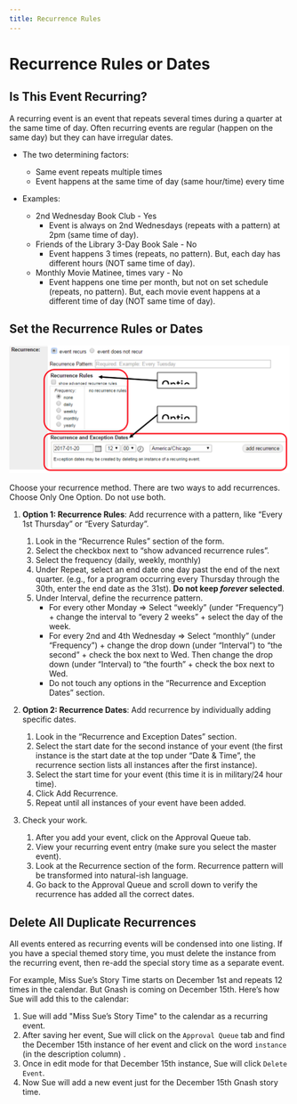 ```yaml
---
title: Recurrence Rules
---
```


# Recurrence Rules or Dates

## Is This Event Recurring?

A recurring event is an event that repeats several times during a quarter at the same time of day. Often recurring events are regular (happen on the same day) but they can have irregular dates.

- The two determining factors:

  - Same event repeats multiple times
  - Event happens at the same time of day (same hour/time) every time

- Examples:
  - 2nd Wednesday Book Club - Yes
    - Event is always on 2nd Wednesdays (repeats with a pattern) at 2pm (same time of day).
  - Friends of the Library 3-Day Book Sale - No
    - Event happens 3 times (repeats, no pattern). But, each day has different hours (NOT same time of day).
  - Monthly Movie Matinee, times vary - No
    - Event happens one time per month, but not on set schedule (repeats, no pattern). But, each movie event happens at a different time of day (NOT same time of day).

## Set the Recurrence Rules or Dates

![recurrence rules exceptions](../img/recurrence-rules-exceptions.jpg)

Choose your recurrence method. There are two ways to add recurrences. Choose Only One Option. Do not use both.

1. **Option 1: Recurrence Rules**: Add recurrence with a pattern, like “Every 1st Thursday” or “Every Saturday”.

   1. Look in the “Recurrence Rules” section of the form.
   1. Select the checkbox next to “show advanced recurrence rules”.
   1. Select the frequency (daily, weekly, monthly)
   1. Under Repeat, select an end date one day past the end of the next quarter. (e.g., for a program occurring every Thursday through the 30th, enter the end date as the 31st). **Do not keep _forever_ selected**.
   1. Under Interval, define the recurrence pattern.
      - For every other Monday => Select “weekly” (under “Frequency”) + change the interval to “every 2 weeks” + select the day of the week.
      - For every 2nd and 4th Wednesday => Select “monthly” (under “Frequency”) + change the drop down (under “Interval”) to “the second” + check the box next to Wed. Then change the drop down (under “Interval) to “the fourth” + check the box next to Wed.
      - Do not touch any options in the “Recurrence and Exception Dates” section.

1. **Option 2: Recurrence Dates**: Add recurrence by individually adding specific dates.

   1. Look in the “Recurrence and Exception Dates” section.
   1. Select the start date for the second instance of your event (the first instance is the start date at the top under “Date & Time”, the recurrence section lists all instances after the first instance).
   1. Select the start time for your event (this time it is in military/24 hour time).
   1. Click Add Recurrence.
   1. Repeat until all instances of your event have been added.

1. Check your work.
   1. After you add your event, click on the Approval Queue tab.
   1. View your recurring event entry (make sure you select the master event).
   1. Look at the Recurrence section of the form. Recurrence pattern will be transformed into natural-ish language.
   1. Go back to the Approval Queue and scroll down to verify the recurrence has added all the correct dates.

## Delete All Duplicate Recurrences

All events entered as recurring events will be condensed into one listing. If you have a special themed story time, you must delete the instance from the recurring event, then re-add the special story time as a separate event.

For example, Miss Sue’s Story Time starts on December 1st and repeats 12 times in the calendar. But Gnash is coming on December 15th. Here’s how Sue will add this to the calendar:

1. Sue will add "Miss Sue’s Story Time" to the calendar as a recurring event.
1. After saving her event, Sue will click on the `Approval Queue` tab and find the December 15th instance of her event and click on the word `instance` (in the description column) .
1. Once in edit mode for that December 15th instance, Sue will click `Delete Event`.
1. Now Sue will add a new event just for the December 15th Gnash story time.
